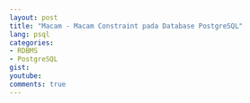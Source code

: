 ```yaml
---
layout: post
title: "Macam - Macam Constraint pada Database PostgreSQL"
lang: psql
categories:
- RDBMS
- PostgreSQL
gist: 
youtube: 
comments: true
---
```


